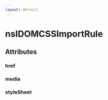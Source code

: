 ```yaml
---
layout: default
---
```


# nsIDOMCSSImportRule #

## Attributes ##

### href ###

### media ###

### styleSheet ###

